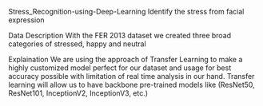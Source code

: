 Stress_Recognition-using-Deep-Learning
   Identify the stress from facial expression
   
 Data Description
  With the FER 2013 dataset we created three broad categories of stressed, happy and neutral

Explaination
  We are using the approach of Transfer Learning to make a highly customized model perfect for our dataset and usage for best accuracy possible with limitation of real     time analysis in our hand. Transfer learning will allow us to have backbone pre-trained models like (ResNet50, ResNet101, InceptionV2, InceptionV3, etc.)
